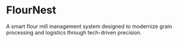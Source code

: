 # FlourNest
A smart flour mill management system designed to modernize grain processing and logistics through tech-driven precision.
